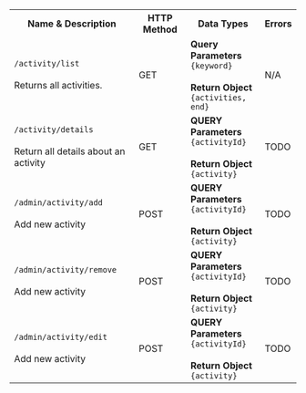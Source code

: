 
<table>
  <tr>
    <th>Name & Description</th>
    <th>HTTP Method</th>
    <th>Data Types</th>
    <th>Errors</th>
  </tr>
 
  <tr>
    <td>
        <code>/activity/list</code><br/><br/>
        Returns all activities.
    </td>
    <td>
        GET
    </td>
    <td>
        <b>Query Parameters</b><br/>
        <code>{keyword}</code>
        <br/><br/>
        <b>Return Object</b><br/>
        <code>{activities, end}</code>
    </td>
    <td>
        N/A
    </td>
  </tr>

  <tr>
    <td>
        <code>/activity/details</code><br/><br/>
        Return all details about an activity
    </td>
    <td>
        GET
    </td>
    <td>
        <b>QUERY Parameters</b><br/>
        <code>{activityId}</code>
        <br/><br/>
        <b>Return Object</b><br/>
        <code>{activity}</code>
    </td>
    <td>
        TODO
    </td>
  </tr>

  <tr>
    <td>
        <code>/admin/activity/add</code><br/><br/>
        Add new activity
    </td>
    <td>
        POST
    </td>
    <td>
        <b>QUERY Parameters</b><br/>
        <code>{activityId}</code>
        <br/><br/>
        <b>Return Object</b><br/>
        <code>{activity}</code>
    </td>
    <td>
        TODO
    </td>
  </tr>

  <tr>
    <td>
        <code>/admin/activity/remove</code><br/><br/>
        Add new activity
    </td>
    <td>
        POST
    </td>
    <td>
        <b>QUERY Parameters</b><br/>
        <code>{activityId}</code>
        <br/><br/>
        <b>Return Object</b><br/>
        <code>{activity}</code>
    </td>
    <td>
        TODO
    </td>
  </tr>

  <tr>
    <td>
        <code>/admin/activity/edit</code><br/><br/>
        Add new activity
    </td>
    <td>
        POST
    </td>
    <td>
        <b>QUERY Parameters</b><br/>
        <code>{activityId}</code>
        <br/><br/>
        <b>Return Object</b><br/>
        <code>{activity}</code>
    </td>
    <td>
        TODO
    </td>
  </tr>



</table>